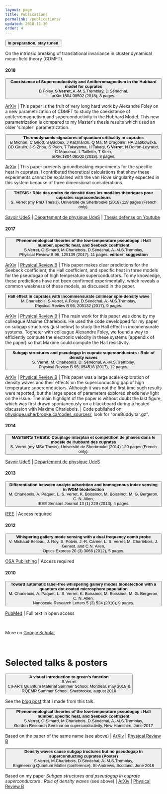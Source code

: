 ```yaml
---
layout: page
title: Publications
permalink: /publications/
updated: 2018-11-30
order: 4
---
```


<body>




<button class="collapsible">
<b>In preparation, stay tuned.</b>
</button>
<div class="content">
<p class="cp">
On the intrinsic breaking of translational invariance in cluster dynamical mean-field theory (CDMFT).
</p>
</div>
<p></p>



<h4>2018</h4>

<button class="collapsible">
<b>Coexistence of Superconductivity and Antiferromagnetism in the Hubbard model for cuprates</b><br>
B Foley, <b>S Verret</b>, A.-M.S.Tremblay, D.Sénéchal,<br>
arXiv:1804.08502 (2018), 8 pages.
</button>
<div class="content">
<p class="cp">
  <a href="https://arxiv.org/abs/1811.12363">ArXiv</a>
  | This paper is the fruit of very long hard work by Alexandre Foley on a new parametrization of CDMFT to study the coexistance of antiferromagnetism and superconductivity in the Hubbard Model. This new parametrization is compared to my Master's thesis results which used an older 'simpler' parametrization.
</p>
</div>
<p></p>

<button class="collapsible">
<b>Thermodynamic signatures of quantum criticality in cuprates</b><br>
B Michon, C Girod, S Badoux, J Kačmarčík, Q Ma, M Dragomir, HA Dabkowska, BD Gaulin, J-S Zhou, S Pyon, T Takayama, H Takagi, <b>S Verret</b>, N Doiron-Leyraud, C Marcenat, L Taillefer, T Klein,<br>
arXiv:1804.08502 (2018), 8 pages.
</button>
<div class="content">
<p class="cp">
  <a href="https://arxiv.org/abs/1804.08502">ArXiv</a>
  | This paper presents groundbeaking experiments for the specific heat in cuprates. I contributed theoretical calculations that show these experiments cannot be explained with the van Hove singularity expected in this system because of three dimensional considerations.
</p>
</div>
<p></p>

<button class="collapsible">
<b>THESIS : Rôle des ondes de densité dans les modèles théoriques pour cuprates supraconducteurs</b><br>
S. Verret (my PhD Thesis), Université de Sherbrooke (2018) 119 pages (French only).
</button>
<div class="content">
<p class="cp">
  <a href="https://savoirs.usherbrooke.ca/handle/11143/12097">Savoir UdeS</a>
  | <a href="https://www.physique.usherbrooke.ca/pages/en/node/8504">Département de physique UdeS</a>
  | <a href= "https://youtu.be/yXtxbGZ8XJc?t=929"> Thesis defense on Youtube </a>
</p>
</div>
<p></p>


<h4>2017</h4>

<button class="collapsible">
<b>Phenomenological theories of the low-temperature pseudogap : Hall number, specific heat, and Seebeck coefficient</b><br>
S.Verret, O.Simard, M.Charlebois, D.Sénéchal, A.-M.S.Tremblay,<br>
Physical Review B 96, 125139 (2017), 11 pages. <b>editors' suggestion</b>
</button>
<div class="content">
<p class="cp">
  <a href="https://arxiv.org/abs/1707.04632">ArXiv</a>
  | <a href="https://journals.aps.org/prb/abstract/10.1103/PhysRevB.96.125139">Physical Review B</a>
  | This paper makes clear predictions for the Seebeck coefficient, the Hall coefficient, and specific heat in three models for the pseudogap of high temperature superconductors. To my knowledge, these predictions have not been confirmed experimentally, which reveals a common weakness of these models, as discussed in the paper.
</p>
</div>
<p></p>

<button class="collapsible">
<b>Hall effect in cuprates with incommensurate collinear spin-density wave</b><br>
M.Charlebois, S.Verret, A.Foley, D.Sénéchal, A.-M.S.Tremblay,<br>
Physical Review B 96, 205132 (2017), 9 pages.
</button>
<div class="content">
<p class="cp">
  <a href="https://arxiv.org/abs/1707.04632">ArXiv</a>
  | <a href="https://journals.aps.org/prb/abstract/10.1103/PhysRevB.96.125139">Physical Review B</a>
  | The main work for this paper was done by my colleague Maxime Charlebois. He used the code developped for my paper on subgap structures (just below) to study the Hall effect in incomensurate systems. Togheter with colleague Alexandre Foley, we found a way to efficiently compute the electronic velocity in these systems (appendix of the paper) so that Maxime could compute the Hall resistivity.
</p>
</div>
<p></p>

<button class="collapsible">
<b>Subgap structures and pseudogap in cuprate superconductors : Role of density waves</b><br>
S. Verret, M. Charlebois, D. Sénéchal, A.-M.S.Tremblay,<br>
Physical Review B 95, 054518 (2017), 12 pages.
</button>
<div class="content">
<p class="cp">
  <a href="https://arxiv.org/abs/1610.01109">ArXiv</a>
  | <a href="https://journals.aps.org/prb/abstract/10.1103/PhysRevB.95.054518">Physical Review B</a>
  | This paper was a large scale exploration of density waves and their effects on the superconducting gap of high temperature superconductors. Although it was not the first time such results were reported, but the large space of parameters explored sheds new light on the issue. The main highlight of the paper is without doubt the last figure, which was first drawn spontaneously on a blackboard during a heated discussion with Maxime Charlebois.
  | Code published on <a href="https://physique.usherbrooke.ca/codes_sources/"> physique.usherbrooke.ca/codes_sources/</a>, look for "oneBuddy.tar.gz".
</p>
</div>
<p></p>


<h4>2014</h4>

<button class="collapsible">
<b>MASTER'S THESIS: Couplage interplan et compétition de phases dans le modèle de Hubbard des cuprates</b><br>
S. Verret (my MSc Thesis), Université de Sherbrooke (2014) 120 pages (French only).
</button>
<div class="content">
<p class="cp">
  <a href="https://savoirs.usherbrooke.ca/handle/11143/79">Savoir UdeS</a>
  | <a href="https://www.physique.usherbrooke.ca/pages/en/node/7495">Département de physique UdeS</a>
</p>
</div>
<p></p>


<h4>2013</h4>

<button class="collapsible">
<b>Differentiation between analyte adsorbtion and homogenous index sensing in WGM biodetection</b><br>
M. Charlebois, A. Paquet, L. S. Verret, K. Boissinot, M. Boissinot, M. G. Bergeron, C. N. Allen,<br>
IEEE Sensors Journal 13 (1) 229 (2013), 4 pages.
</button>
<div class="content">
<p class="cp">
  <a href="https://ieeexplore.ieee.org/document/6257410">IEEE</a> 
  | Access required
</p>
</div>
<p></p>

<h4>2012</h4>

<button class="collapsible">
<b>Whispering gallery mode sensing with a dual frequency comb probe</b><br>
V. Michaud-Belleau, J. Roy, S. Potvin, J.-R. Carrier, L. S. Verret, M. Charlebois, J. Genest, and C.N. Allen,<br>
Optics Express 20 (3) 3066 (2012), 5 pages.
</button>
<div class="content">
<p class="cp">
  <a href="https://www.osapublishing.org/oe/abstract.cfm?uri=oe-20-3-3066">OSA Publishing</a>
  | Access required
</p>
</div>
<p></p>

<h4>2010</h4>

<button class="collapsible">
<b>Toward automatic label-free whispering gallery modes biodetection with a quantum dot-coated microsphere population</b><br>
M. Charlebois, A. Paquet, L. S. Verret, K. Boissinot, M. Boissinot, M. G. Bergeron, C. N. Allen,<br>
Nanoscale Research Letters 5 (3) 524 (2010), 9 pages.
</button>
<div class="content">
<p class="cp">
  <a href="https://www.ncbi.nlm.nih.gov/pmc/articles/PMC2894210/">PubMed</a>
  | Full text in open access
</p>
</div>
<p></p>

<br>

<p>More on <a href="https://scholar.google.ca/citations?hl=en&user=YBaQbjAAAAAJ&view_op=list_works&sortby=pubdate">Google Scholar</a></p>



<br>

<h1 class="post-title">Selected talks & posters</h1>


<button class="collapsible">
<b>A visual introduction to green's function</b><br>
S.Verret<br>
CIFAR's Quantum Material Summer School, Montreal, may 2018 &<br>
RQEMP Summer School, Sherbrooke, august 2018
</button>
<div class="content">
<p class="cp">
  See the <a href="../2018/11/15/visual-greens-functions.html">blog post</a> that I made from this talk.
</p>
</div>
<p></p>

<button class="collapsible">
<b>Phenomenological theories of the low-temperature pseudogap : Hall number, specific heat, and Seebeck coefficient</b><br>
S.Verret, O.Simard, M.Charlebois, D.Sénéchal, A.-M.S.Tremblay,<br>
Gordon Research Seminar on superconductivity, New Hamshire, June 2017
</button>
<div class="content">
<p class="cp">
  Based on the paper of the same name (see above) | <a href="https://arxiv.org/abs/1707.04632">ArXiv</a>
  | <a href="https://journals.aps.org/prb/abstract/10.1103/PhysRevB.96.125139">Physical Review B</a>
</p>
</div>
<p></p>

<button class="collapsible">
<b>Density waves cause subgap tructures but no pseudogap in superconducting cuprates (Poster)</b><br>
S.Verret, M.Charlebois, D.Sénéchal, A.-M.S.Tremblay,<br>
Engineering Quantum Matter (conference), St-Andrews, Scotland, June 2016
</button>
<div class="content">
<p class="cp">
  Based on my paper <i>Subgap structures and pseudogap in cuprate superconductors : Role of density waves</i> (see above) | <a href="https://arxiv.org/abs/1707.04632">ArXiv</a>
  | <a href="https://journals.aps.org/prb/abstract/10.1103/PhysRevB.96.125139">Physical Review B</a>
</p>
</div>
<p></p>








